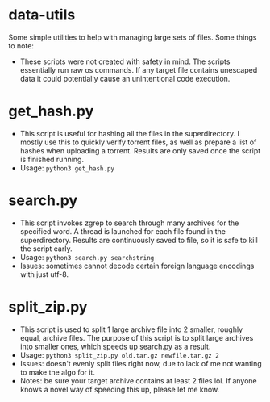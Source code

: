 # data-utils
Some simple utilities to help with managing large sets of files.
Some things to note:
- These scripts were not created with safety in mind. The scripts essentially run raw os commands. If any target file contains unescaped data it could potentially cause an unintentional code execution.

# get_hash.py
- This script is useful for hashing all the files in the superdirectory. I mostly use this to quickly verify torrent files, as well as prepare a list of hashes when uploading a torrent. Results are only saved once the script is finished running.
- Usage: ``python3 get_hash.py``

# search.py
- This script invokes zgrep to search through many archives for the specified word. A thread is launched for each file found in the superdirectory. Results are continuously saved to file, so it is safe to kill the script early.
- Usage: ``python3 search.py searchstring``
- Issues: sometimes cannot decode certain foreign language encodings with just utf-8.

# split_zip.py
- This script is used to split 1 large archive file into 2 smaller, roughly equal, archive files. The purpose of this script is to split large archives into smaller ones, which speeds up search.py as a result.
- Usage: ``python3 split_zip.py old.tar.gz newfile.tar.gz 2``
- Issues: doesn't evenly split files right now, due to lack of me not wanting to make the algo for it.
- Notes: be sure your target archive contains at least 2 files lol. If anyone knows a novel way of speeding this up, please let me know.
